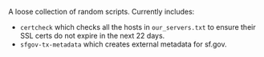 A loose collection of random scripts. Currently includes:
 * `certcheck` which checks all the hosts in `our_servers.txt` to ensure their SSL certs do not expire in the next 22 days.  
 * `sfgov-tx-metadata` which creates external metadata for sf.gov.
